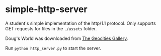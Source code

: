 # simple-http-server

A student's simple implementation of the http/1.1 protocol. Only supports GET requests for files in the `./assets` folder.

Doug's World was downloaded from [The Geocities Gallery](https://geocities.restorativland.org/).

Run `python http_server.py` to start the server.
